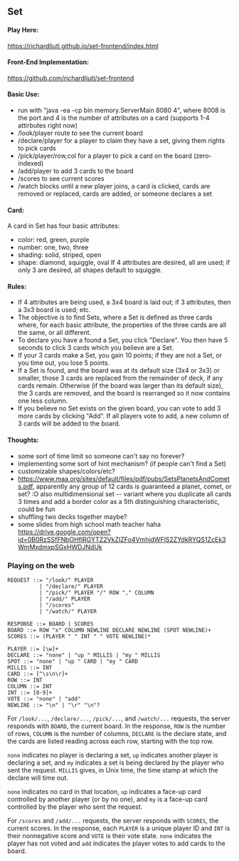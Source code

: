 ## Set
#### Play Here:
https://richardliutl.github.io/set-frontend/index.html
#### Front-End Implementation:
https://github.com/richardliutl/set-frontend
#### Basic Use:
- run with "java -ea -cp bin memory.ServerMain 8080 4", where 8008 is the port and 4 is the number of attributes on a card (supports 1-4 attirbutes right now)
- /look/player route to see the current board
- /declare/player for a player to claim they have a set, giving them rights to pick cards
- /pick/player/row,col for a player to pick a card on the board (zero-indexed)
- /add/player to add 3 cards to the board
- /scores to see current scores
- /watch blocks until a new player joins, a card is clicked, cards are removed or replaced, cards are added, or someone declares a set

#### Card:
A card in Set has four basic attributes:
- color: red, green, purple
- number: one, two, three
- shading: solid, striped, open
- shape: diamond, squiggle, oval
If 4 attributes are desired, all are used; if only 3 are desired, all shapes default to squiggle.

#### Rules: 
- If 4 attributes are being used, a 3x4 board is laid out; if 3 attributes, then a 3x3 board is used; etc.
- The objective is to find Sets, where a Set is defined as three cards where, for each basic attribute, the properties of the three cards are all the same, or all different.
- To declare you have a found a Set, you click "Declare". You then have 5 seconds to click 3 cards which you believe are a Set.
- If your 3 cards make a Set, you gain 10 points; if they are not a Set, or you time out, you lose 5 points.
- If a Set is found, and the board was at its default size (3x4 or 3x3) or smaller, those 3 cards are replaced from the remainder of deck, if any cards remain. Otherwise (if the board was larger than its default size), the 3 cards are removed, and the board is rearranged so it now contains one less column.
- If you believe no Set exists on the given board, you can vote to add 3 more cards by clicking "Add". If all players vote to add, a new column of 3 cards will be added to the board.

#### Thoughts:
-  some sort of time limit so someone can't say no forever?
- implementing some sort of hint mechanism? (if people can't find a Set)
- customizable shapes/colors/etc?
- https://www.maa.org/sites/default/files/pdf/pubs/SetsPlanetsAndComets.pdf, apparently any group of 12 cards is guaranteed a planet, comet, or set? :O also multidimensional set -- variant where you duplicate all cards 3 times and add a border color as a 5th distinguishing characteristic, could be fun
- shuffling two decks together maybe?
- some slides from high school math teacher haha https://drive.google.com/open?id=0B0RzSSfFNbOHflRGYTZ2VkZIZFo4VmhidWFlS2ZYdkRYQS1ZcEk3WmMxdmxpSGxHWDJNdUk

### Playing on the web
```
REQUEST ::= "/look/" PLAYER
          | "/declare/" PLAYER
          | "/pick/" PLAYER "/" ROW "," COLUMN
          | "/add/" PLAYER
          | "/scores"
          | "/watch/" PLAYER

RESPONSE ::= BOARD | SCORES
BOARD ::= ROW "x" COLUMN NEWLINE DECLARE NEWLINE (SPOT NEWLINE)+
SCORES ::= (PLAYER " " INT " " VOTE NEWLINE)*

PLAYER ::= [\w]+
DECLARE ::= "none" | "up " MILLIS | "my " MILLIS
SPOT ::= "none" | "up " CARD | "my " CARD
MILLIS ::= INT
CARD ::= [^\s\n\r]+
ROW ::= INT
COLUMN ::= INT
INT ::= [0-9]+
VOTE ::= "none" | "add"
NEWLINE ::= "\n" | "\r" "\n"?
```

For `/look/...`, `/declare/...`, `/pick/...`, and `/watch/...` requests, the server responds with `BOARD`, the current board. In the response, `ROW` is the number of rows, `COLUMN` is the number of columns, `DECLARE` is the declare state, and the cards are listed reading across each row, starting with the top row.

`none` indicates no player is declaring a set, `up` indicates another player is declaring a set, and `my` indicates a set is being declared by the player who sent the request. `MILLIS` gives, in Unix time, the time stamp at which the declare will time out.

`none` indicates no card in that location, `up` indicates a face-up card controlled by another player (or by no one), and `my` is a face-up card controlled by the player who sent the request.

For `/scores` and `/add/...` requests, the server responds with `SCORES`, the current scores. In the response, each `PLAYER` is a unique player ID and `INT` is their nonnegative score and `VOTE` is their vote state. `none` indicates the player has not voted and `add` indicates the player votes to add cards to the board.
